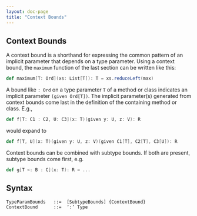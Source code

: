 ```yaml
---
layout: doc-page
title: "Context Bounds"
---
```


## Context Bounds

A context bound is a shorthand for expressing the common pattern of an implicit parameter that depends on a type parameter. Using a context bound, the `maximum` function of the last section can be written like this:
```scala
def maximum[T: Ord](xs: List[T]): T = xs.reduceLeft(max)
```
A bound like `: Ord` on a type parameter `T` of a method or class indicates an implicit parameter `(given Ord[T])`. The implicit parameter(s) generated from context bounds come last in the definition of the containing method or class. E.g.,
```scala
def f[T: C1 : C2, U: C3](x: T)(given y: U, z: V): R
```
would expand to
```scala
def f[T, U](x: T)(given y: U, z: V)(given C1[T], C2[T], C3[U]): R
```
Context bounds can be combined with subtype bounds. If both are present, subtype bounds come first, e.g.
```scala
def g[T <: B : C](x: T): R = ...
```

## Syntax

```
TypeParamBounds   ::=  [SubtypeBounds] {ContextBound}
ContextBound      ::=  ‘:’ Type
```
